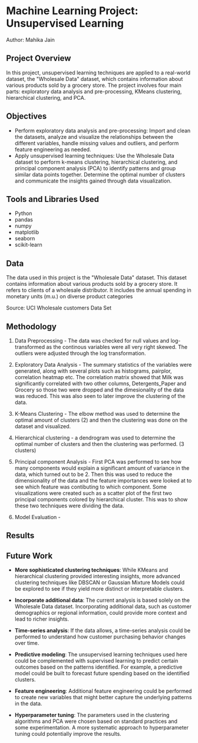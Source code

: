 
# Machine Learning Project: Unsupervised Learning

Author: Mahika Jain 

## Project Overview
In this project, unsupervised learning techniques are applied to a real-world dataset, the "Wholesale Data" dataset, which contains information about various products sold by a grocery store. The project involves four main parts: exploratory data analysis and pre-processing, KMeans clustering, hierarchical clustering, and PCA.

## Objectives
- Perform exploratory data analysis and pre-processing: Import and clean the datasets, analyze and visualize the relationships between the different variables, handle missing values and outliers, and perform feature engineering as needed.
- Apply unsupervised learning techniques: Use the Wholesale Data dataset to perform k-means clustering, hierarchical clustering, and principal component analysis (PCA) to identify patterns and group similar data points together. Determine the optimal number of clusters and communicate the insights gained through data visualization.

## Tools and Libraries Used
- Python
- pandas
- numpy
- matplotlib
- seaborn
- scikit-learn

## Data
The data used in this project is the "Wholesale Data" dataset. This dataset contains information about various products sold by a grocery store. It refers to clients of a wholesale distributor. It includes the annual spending in monetary units (m.u.) on diverse product categories

Source: UCI Wholesale customers Data Set

## Methodology

1. Data Preprocessing - The data was checked for null values and log-transformed as the continous variables were all very right skewed. 
The outliers were adjusted through the log transformation. 

2. Exploratory Data Analysis - The summary statistics of the variables were generated, along with several plots such as histograms, pairplor, correlation heatmap etc. The correlation matrix showed that Milk was significantly correlated with two other columns, Detergents_Paper and Grocery so those two were dropped and the dimesionality of the data was reduced. This was also seen to later improve the clustering of the data. 

3. K-Means Clustering - The elbow method was used to determine the optimal amount of clusters (2) and then the clustering was done on the dataset and visualized. 

4. Hierarchical clustering - a dendrogram was used to determine the optimal number of clusters and then the clustering was performed. (3 clusters)

5. Principal component Analysis - First PCA was performed to see how many components would explain a significant amount of variance in the data, which turned out to be 2. Then this was used to reduce the dimensionality of the data and the feature importances were looked at to see which feature was contibuting to which component. Some visualizations were created such as a scatter plot of the first two principal components colored by hierarchical cluster. This was to show these two techniques were dividing the data. 

6. Model Evaluation - 

## Results


## Future Work

- **More sophisticated clustering techniques**: While KMeans and hierarchical clustering provided interesting insights, more advanced clustering techniques like DBSCAN or Gaussian Mixture Models could be explored to see if they yield more distinct or interpretable clusters.

- **Incorporate additional data**: The current analysis is based solely on the Wholesale Data dataset. Incorporating additional data, such as customer demographics or regional information, could provide more context and lead to richer insights.

- **Time-series analysis**: If the data allows, a time-series analysis could be performed to understand how customer purchasing behavior changes over time.

- **Predictive modeling**: The unsupervised learning techniques used here could be complemented with supervised learning to predict certain outcomes based on the patterns identified. For example, a predictive model could be built to forecast future spending based on the identified clusters.

- **Feature engineering**: Additional feature engineering could be performed to create new variables that might better capture the underlying patterns in the data.

- **Hyperparameter tuning**: The parameters used in the clustering algorithms and PCA were chosen based on standard practices and some experimentation. A more systematic approach to hyperparameter tuning could potentially improve the results.


